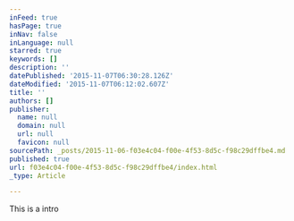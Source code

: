 ```yaml
---
inFeed: true
hasPage: true
inNav: false
inLanguage: null
starred: true
keywords: []
description: ''
datePublished: '2015-11-07T06:30:28.126Z'
dateModified: '2015-11-07T06:12:02.607Z'
title: ''
authors: []
publisher:
  name: null
  domain: null
  url: null
  favicon: null
sourcePath: _posts/2015-11-06-f03e4c04-f00e-4f53-8d5c-f98c29dffbe4.md
published: true
url: f03e4c04-f00e-4f53-8d5c-f98c29dffbe4/index.html
_type: Article

---
```

This is a intro